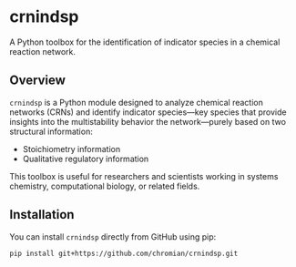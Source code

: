 # crnindsp

A Python toolbox for the identification of indicator species in a chemical reaction network.

## Overview

`crnindsp` is a Python module designed to analyze chemical reaction networks (CRNs) and identify indicator species—key species that provide insights into the multistability behavior the network—purely based on two structural information:

- Stoichiometry information
- Qualitative regulatory information

This toolbox is useful for researchers and scientists working in systems chemistry, computational biology, or related fields.

## Installation

You can install `crnindsp` directly from GitHub using pip:

```bash
pip install git+https://github.com/chromian/crnindsp.git
```
